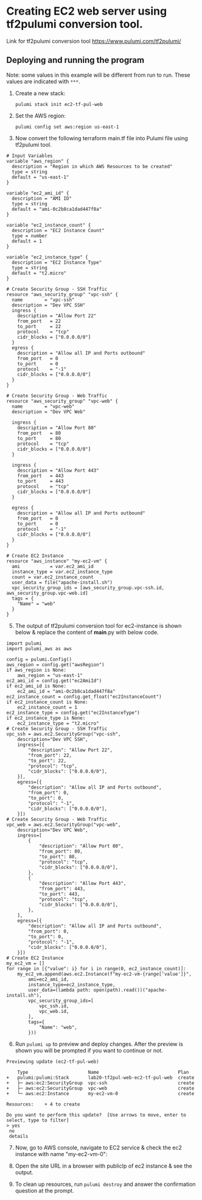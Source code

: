 

# Creating EC2 web server using tf2pulumi conversion tool. 

Link for tf2pulumi conversion tool https://www.pulumi.com/tf2pulumi/

## Deploying and running the program

Note: some values in this example will be different from run to run.  These values are indicated
with `***`.

1. Create a new stack:

    ```
    pulumi stack init ec2-tf-pul-web
    ```

2. Set the AWS region:

    ```
    pulumi config set aws:region us-east-1
    
    ```
4. Now convert the following terraform main.tf file into Pulumi file using tf2pulumi tool.
```
# Input Variables
variable "aws_region" {
  description = "Region in which AWS Resources to be created"
  type = string
  default = "us-east-1"
}

variable "ec2_ami_id" {
  description = "AMI ID"
  type = string  
  default = "ami-0c2b8ca1dad447f8a"
}

variable "ec2_instance_count" {
  description = "EC2 Instance Count"
  type = number
  default = 1
}

variable "ec2_instance_type" {
  description = "EC2 Instance Type"
  type = string
  default = "t2.micro"
}

# Create Security Group - SSH Traffic
resource "aws_security_group" "vpc-ssh" {
  name        = "vpc-ssh"
  description = "Dev VPC SSH"
  ingress {
    description = "Allow Port 22"
    from_port   = 22
    to_port     = 22
    protocol    = "tcp"
    cidr_blocks = ["0.0.0.0/0"]
  }
  egress {
    description = "Allow all IP and Ports outbound"
    from_port   = 0
    to_port     = 0
    protocol    = "-1"
    cidr_blocks = ["0.0.0.0/0"]
  }
}

# Create Security Group - Web Traffic
resource "aws_security_group" "vpc-web" {
  name        = "vpc-web"
  description = "Dev VPC Web"

  ingress {
    description = "Allow Port 80"
    from_port   = 80
    to_port     = 80
    protocol    = "tcp"
    cidr_blocks = ["0.0.0.0/0"]
  }

  ingress {
    description = "Allow Port 443"
    from_port   = 443
    to_port     = 443
    protocol    = "tcp"
    cidr_blocks = ["0.0.0.0/0"]
  }

  egress {
    description = "Allow all IP and Ports outbound"
    from_port   = 0
    to_port     = 0
    protocol    = "-1"
    cidr_blocks = ["0.0.0.0/0"]
  }
}

# Create EC2 Instance
resource "aws_instance" "my-ec2-vm" {
  ami           = var.ec2_ami_id 
  instance_type = var.ec2_instance_type
  count = var.ec2_instance_count
  user_data = file("apache-install.sh")  
  vpc_security_group_ids = [aws_security_group.vpc-ssh.id, aws_security_group.vpc-web.id]
  tags = {
    "Name" = "web"
  }
}

```
5. The output of tf2pulumi conversion tool for ec2-instance is shown below & replace the content of __main__.py with below code.

```
import pulumi
import pulumi_aws as aws

config = pulumi.Config()
aws_region = config.get("awsRegion")
if aws_region is None:
    aws_region = "us-east-1"
ec2_ami_id = config.get("ec2AmiId")
if ec2_ami_id is None:
    ec2_ami_id = "ami-0c2b8ca1dad447f8a"
ec2_instance_count = config.get_float("ec2InstanceCount")
if ec2_instance_count is None:
    ec2_instance_count = 1
ec2_instance_type = config.get("ec2InstanceType")
if ec2_instance_type is None:
    ec2_instance_type = "t2.micro"
# Create Security Group - SSH Traffic
vpc_ssh = aws.ec2.SecurityGroup("vpc-ssh",
    description="Dev VPC SSH",
    ingress=[{
        "description": "Allow Port 22",
        "from_port": 22,
        "to_port": 22,
        "protocol": "tcp",
        "cidr_blocks": ["0.0.0.0/0"],
    }],
    egress=[{
        "description": "Allow all IP and Ports outbound",
        "from_port": 0,
        "to_port": 0,
        "protocol": "-1",
        "cidr_blocks": ["0.0.0.0/0"],
    }])
# Create Security Group - Web Traffic
vpc_web = aws.ec2.SecurityGroup("vpc-web",
    description="Dev VPC Web",
    ingress=[
        {
            "description": "Allow Port 80",
            "from_port": 80,
            "to_port": 80,
            "protocol": "tcp",
            "cidr_blocks": ["0.0.0.0/0"],
        },
        {
            "description": "Allow Port 443",
            "from_port": 443,
            "to_port": 443,
            "protocol": "tcp",
            "cidr_blocks": ["0.0.0.0/0"],
        },
    ],
    egress=[{
        "description": "Allow all IP and Ports outbound",
        "from_port": 0,
        "to_port": 0,
        "protocol": "-1",
        "cidr_blocks": ["0.0.0.0/0"],
    }])
# Create EC2 Instance
my_ec2_vm = []
for range in [{"value": i} for i in range(0, ec2_instance_count)]:
    my_ec2_vm.append(aws.ec2.Instance(f"my-ec2-vm-{range['value']}",
        ami=ec2_ami_id,
        instance_type=ec2_instance_type,
        user_data=(lambda path: open(path).read())("apache-install.sh"),
        vpc_security_group_ids=[
            vpc_ssh.id,
            vpc_web.id,
        ],
        tags={
            "Name": "web",
        }))

```

6. Run `pulumi up` to preview and deploy changes.  After the preview is shown you will be
    prompted if you want to continue or not.
 ```   
 Previewing update (ec2-tf-pul-web)

     Type                      Name                             Plan
 +   pulumi:pulumi:Stack       lab20-tf2pul-web-ec2-tf-pul-web  create
 +   ├─ aws:ec2:SecurityGroup  vpc-ssh                          create
 +   ├─ aws:ec2:SecurityGroup  vpc-web                          create
 +   └─ aws:ec2:Instance       my-ec2-vm-0                      create
 
Resources:    + 4 to create

Do you want to perform this update?  [Use arrows to move, enter to select, type to filter]
> yes
  no
  details

```

7. Now, go to AWS console, navigate to EC2 service & check the ec2 instance with name "my-ec2-vm-0":
 
8. Open the site URL in a browser with publicIp of ec2 instance & see the output.

9. To clean up resources, run `pulumi destroy` and answer the confirmation question at the prompt.
